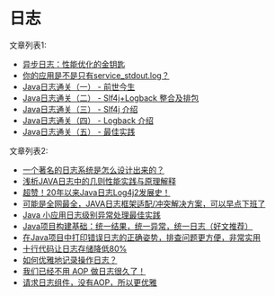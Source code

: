 # 日志

文章列表1:

* [异步日志：性能优化的金钥匙](https://mp.weixin.qq.com/s?__biz=MzIzOTU0NTQ0MA==&mid=2247539416&idx=1&sn=30a7a767aa24429a7b3640291265d69b&chksm=e92a67d7de5deec184b53892ebb64a482f95c09c3fd0ab627d2e08c01baba820f7f7c16b9e4b&mpshare=1&scene=1&srcid=0709XGwziNVCffzVELXBwXBZ&sharer_shareinfo=60bebbaeb3cb38226e983a004a6d5cfb&sharer_shareinfo_first=60bebbaeb3cb38226e983a004a6d5cfb&version=4.1.10.99312&platform=mac&nwr_flag=1#wechat_redirect)
* [你的应用是不是只有service_stdout.log？](https://mp.weixin.qq.com/s?__biz=MzIzOTU0NTQ0MA==&mid=2247539482&idx=1&sn=e7eec884183fa3dc7a93e0447bb333e0&chksm=e92a6615de5def03265e7a5320424d9310e448b226a553e1fcfafe78e77d3a1404f55d2c124e&mpshare=1&scene=1&srcid=0711Wqa0sI1zRL6N2Iy39X1K&sharer_shareinfo=9bb961aee743b28d367c1dadb73b2814&sharer_shareinfo_first=9bb961aee743b28d367c1dadb73b2814&version=4.1.10.99312&platform=mac&nwr_flag=1#wechat_redirect)
* [Java日志通关（一） - 前世今生](https://mp.weixin.qq.com/s?__biz=MzIzOTU0NTQ0MA==&mid=2247538416&idx=1&sn=363ea68e7c3fe2c4c842b53631a4cb02&chksm=e92a6bffde5de2e96870de37e15eb76450bb16576e18759c8f69cb40980caaae3aaddf87b5b6&mpshare=1&scene=1&srcid=0709s0ptTpoX8FpuQv6krv3x&sharer_shareinfo=57b8c6b792f4a70e420b2df085157c0c&sharer_shareinfo_first=57b8c6b792f4a70e420b2df085157c0c&version=4.1.10.99312&platform=mac&nwr_flag=1#wechat_redirect)
* [Java日志通关（二） - Slf4j+Logback 整合及排包](https://mp.weixin.qq.com/s?__biz=MzIzOTU0NTQ0MA==&mid=2247538609&idx=1&sn=e0d8b892d6d945d2645aefa71211e106&chksm=e92a6abede5de3a811c91585955f6028eb622c7dc5aa5d514f96fa2ca2dcf83aa2417576fb96&mpshare=1&scene=1&srcid=0709S15m19Pb7kpCloSMSdT1&sharer_shareinfo=48009a9fc4d9fabfc720a56069227912&sharer_shareinfo_first=48009a9fc4d9fabfc720a56069227912&version=4.1.10.99312&platform=mac&nwr_flag=1#wechat_redirect)
* [Java日志通关（三） - Slf4j 介绍](https://mp.weixin.qq.com/s?__biz=MzIzOTU0NTQ0MA==&mid=2247538729&idx=1&sn=bb80d18753a40e094c6d928ed61b39b3&chksm=e92a6526de5dec30867aa669b98d9614bcc952833dbcb69096fa84a9719083e000fe2fb1abe9&mpshare=1&scene=1&srcid=0709W01N8Xs5MlRW7I3Ag7Rz&sharer_shareinfo=fb41c7f1cdc194dab78db2e83d045740&sharer_shareinfo_first=fb41c7f1cdc194dab78db2e83d045740&version=4.1.10.99312&platform=mac&nwr_flag=1#wechat_redirect)
* [Java日志通关（四） - Logback 介绍](https://mp.weixin.qq.com/s?__biz=MzIzOTU0NTQ0MA==&mid=2247538902&idx=1&sn=a0ff96825cd34ec9f03ded2767f9f95a&chksm=e92a65d9de5deccfddc026fe5f6f37e3202784ceb696a700dfb4f70e0ea7f2b0a5647c3fd153&mpshare=1&scene=1&srcid=0709WxMaaKEz23a7vxTckvc2&sharer_shareinfo=054107368fd7d21a9e5fcc3220d6e4e3&sharer_shareinfo_first=054107368fd7d21a9e5fcc3220d6e4e3&version=4.1.10.99312&platform=mac&nwr_flag=1#wechat_redirect)
* [Java日志通关（五） - 最佳实践](https://mp.weixin.qq.com/s?__biz=MzIzOTU0NTQ0MA==&mid=2247539010&idx=1&sn=7b51c3301ebaa862b0b8a26014bee1cb&chksm=e92a644dde5ded5bc7e8d2ef8479e284d67a4abe0f01f465dd2a24914de6b81b88192f2af987&mpshare=1&scene=1&srcid=0709RfRzCdiBY7T3EQulUQxj&sharer_shareinfo=e5cefec4919b017db4f59800b2c2c78a&sharer_shareinfo_first=e5cefec4919b017db4f59800b2c2c78a&version=4.1.10.99312&platform=mac&nwr_flag=1#wechat_redirect)

文章列表2:

- [一个著名的日志系统是怎么设计出来的？](https://mp.weixin.qq.com/s?__biz=MzIxMjE5MTE1Nw==&mid=2653192020&idx=1&sn=bd3b901cac9eefa92f5bff3257c37cb0&chksm=8c990d8ebbee84980041ef768b31d4f30e8c41b1662da87121a4d414c8ed91699aefee48e16e&mpshare=1&scene=1&srcid=0920eVAjvF7Tx6HbclrLKj32&sharer_shareinfo=3f9d196b9d7d7930186f1555acb9c571&sharer_shareinfo_first=3f9d196b9d7d7930186f1555acb9c571&version=4.1.10.99312&platform=mac#rd)
- [浅析JAVA日志中的几则性能实践与原理解释](https://mp.weixin.qq.com/s?__biz=MzIzOTU0NTQ0MA==&mid=2247535936&idx=1&sn=0b48bb4803aa4daff2da3ea061718108&chksm=e92a704fde5df959e3e60f9a206a0a6fde962f24ad0232275d3d6395ef097c62ee73cefe0fd9&mpshare=1&scene=1&srcid=11276Fnwj6wZwOttmmhHsCn0&sharer_shareinfo=64300ba12eda3769221b3115bab58d9d&sharer_shareinfo_first=332864ea3af7723b2bb54de82f52804a&version=4.1.10.99312&platform=mac#rd)
- [超赞！20年以来Java日志Log4j2发展史！](https://mp.weixin.qq.com/s?__biz=MzIzMzgxOTQ5NA==&mid=2247571988&idx=4&sn=e6c290022c358ace3f5b24ed8ef73f58&chksm=e8fc461ddf8bcf0b90be13dc17b02aaa4dbe5d1f07aae48eca4c66f944098463efe632182ea4&mpshare=1&scene=1&srcid=0322vhkLqaSuBnRJiAULMxcN&sharer_shareinfo=ca3895592383889ec6a9adb7ede44e9c&sharer_shareinfo_first=ca3895592383889ec6a9adb7ede44e9c&version=4.1.10.99312&platform=mac#rd)
- [可能是全网最全，JAVA日志框架适配/冲突解决方案，可以早点下班了](https://mp.weixin.qq.com/s?__biz=MzIwMzY1OTU1NQ==&mid=2247504230&idx=1&sn=12cde117cf7e94dff64458b5a532b564&chksm=96ce912aa1b9183cfa5fbe062d215b5cb35dcbcd6c3e5c34a78db6246e1482a925cb05c223dd&mpshare=1&scene=1&srcid=0401kxjeYUEQBPYpLVx8ueJL&sharer_shareinfo=8f1c886af916c752f92f20f8180300c5&sharer_shareinfo_first=8f1c886af916c752f92f20f8180300c5&version=4.1.10.99312&platform=mac#rd)
- [Java 小应用日志级别异常处理最佳实践](https://mp.weixin.qq.com/s?__biz=MjM5NzMyMjAwMA==&mid=2651481871&idx=1&sn=46449f900ed11007607b76b9183d8481&chksm=bd250b708a5282662ffbf54c8276c971047a1d6d9e28d6e41e6a409e5d06262acfa039d6bbcc&mpshare=1&scene=1&srcid=1206PpmOiysF8dirltQnzsfQ&sharer_shareinfo=9309a2cf798036678d72a53f4e857478&sharer_shareinfo_first=9309a2cf798036678d72a53f4e857478&version=4.1.10.99312&platform=mac#rd)
- [Java项目构建基础：统一结果，统一异常，统一日志（好文推荐）](https://mp.weixin.qq.com/s?__biz=MzI4Njc5NjM1NQ==&mid=2247491875&idx=1&sn=f924372666bfb0ef372f8e14a7623913&chksm=ebd5de0fdca25719cf285eca6413b067f9bbf7143c024a40c1941a88101cf68c52fbc8c28865&mpshare=1&scene=1&srcid=1206dMa88ofy1kgEYeeL1TEJ&sharer_shareinfo=f2ec0a356ca61a1a77e43c6457948d44&sharer_shareinfo_first=f2ec0a356ca61a1a77e43c6457948d44&version=4.1.10.99312&platform=mac#rd)
- [在Java项目中打印错误日志的正确姿势，排查问题更方便，非常实用](https://mp.weixin.qq.com/s?__biz=MzAxNDMwMTMwMw==&mid=2247498680&idx=3&sn=74058c9b17916512b914d9bf7933f268&chksm=9b97daa0ace053b6ba607220e3295806a865e23627e3b5b78abfd5d93bccad3387a4c4bd52e7&mpshare=1&scene=1&srcid=07096Lk2xm6iYetckZtaDC2A&sharer_shareinfo=200073bc2745e7d1fed86aa8fcc95394&sharer_shareinfo_first=200073bc2745e7d1fed86aa8fcc95394&version=4.1.10.99312&platform=mac#rd)
- [十行代码让日志存储降低80%](https://mp.weixin.qq.com/s?__biz=MzIzOTU0NTQ0MA==&mid=2247534868&idx=1&sn=6f43ba4a4cb235d93c22d44818ed64aa&scene=21#wechat_redirect)
- [如何优雅地记录操作日志？](https://mp.weixin.qq.com/s?__biz=MjM5NjQ5MTI5OA==&mid=2651764878&idx=1&sn=47d0a950bacdbd062e544251e4d2c4d5&chksm=bd1261c38a65e8d59395c62f565067c8c1dad2e71e9a864dd782b111a43234c24154799a9db5&mpshare=1&scene=1&srcid=0916f9ugNSo9DrEe2ynXiQEL&sharer_shareinfo=33bde24ce80ce770b17197dc182b909e&sharer_shareinfo_first=33bde24ce80ce770b17197dc182b909e&version=4.1.10.99312&platform=mac#rd)
- [我们已经不用 AOP 做日志很久了！](https://mp.weixin.qq.com/s?__biz=MzI3ODcxMzQzMw==&mid=2247495389&idx=2&sn=5e1ce8ca47ef318d6353e85da1eda586&chksm=eb506bebdc27e2fd59c45c5b82dd1aeb24ce244f51be15fbebc27d062ee533249c183462b0e4&mpshare=1&scene=1&srcid=1206cXAT4e0aphFEq2M4l8XG&sharer_shareinfo=c2813bfdfe6edfa3fb2eebb173f4ecc4&sharer_shareinfo_first=c2813bfdfe6edfa3fb2eebb173f4ecc4&version=4.1.10.99312&platform=mac#rd)
- [请求日志组件，没有AOP，所以更优雅](https://mp.weixin.qq.com/s?__biz=MzI0NzcwODY0NA==&mid=2247484755&idx=1&sn=ab3d1e811b50945bf6c8d0e2744308de&chksm=e9aaabd8dedd22ce33b23af75db13a3b19905ad225650c04252d0da700c89ac34cfdd1930042&mpshare=1&scene=1&srcid=0523bLaons0rU2FjVkWU0tFC&sharer_shareinfo=718de1dfd1318f6d8d3e651aee0c8f05&sharer_shareinfo_first=718de1dfd1318f6d8d3e651aee0c8f05&version=4.1.10.99312&platform=mac#rd)
